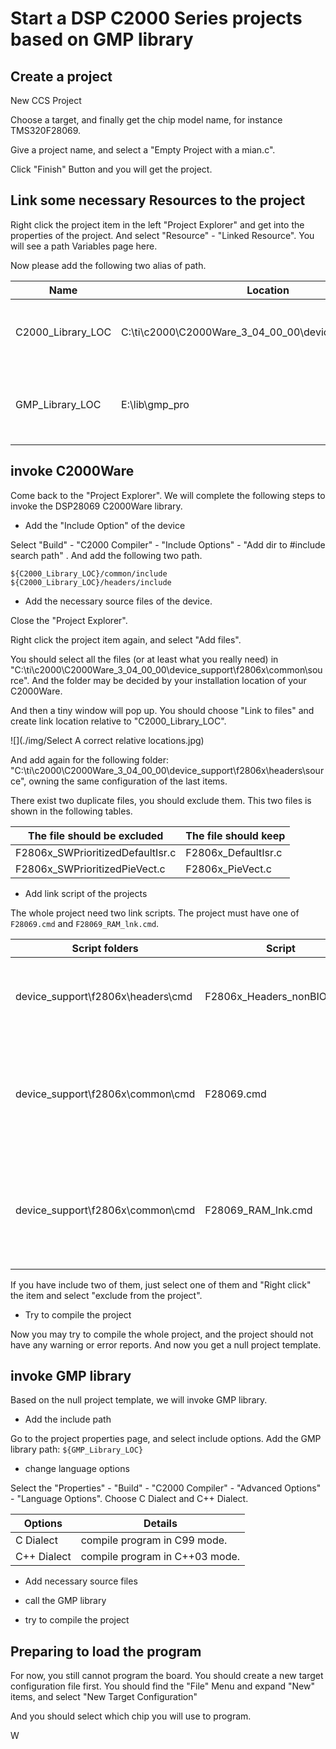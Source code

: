 # Start a DSP C2000 Series projects based on GMP library

## Create a project

New CCS Project

Choose a target, and finally get the chip model name, for instance TMS320F28069.

Give a project name, and select a "Empty Project with a mian.c".

Click "Finish" Button and you will get the project.

## Link some necessary Resources to the project

Right click the project item in the left "Project Explorer" and get into the properties of the project.
And select "Resource" - "Linked Resource".
You will see a path Variables page here.

Now please add the following two alias of path.

| Name | Location | Appendix | 
| ---- | -------- | -------- |
| C2000_Library_LOC | C:\ti\c2000\C2000Ware_3_04_00_00\device_support\f2806x | Please choose where you install the C2000Ware |
| GMP_Library_LOC | E:\lib\gmp_pro | Please choose your location of GMP Library |

## invoke C2000Ware

Come back to the "Project Explorer". We will complete the following steps to invoke the DSP28069 C2000Ware library.

+ Add the "Include Option" of the device

Select "Build" - "C2000 Compiler" - "Include Options" - "Add dir to #include search path" .
And add the following two path.

``` Text
${C2000_Library_LOC}/common/include
${C2000_Library_LOC}/headers/include
```

+ Add the necessary source files of the device.

Close the "Project Explorer".

Right click the project item again, and select "Add files".

You should select all the files (or at least what you really need) in
"C:\ti\c2000\C2000Ware_3_04_00_00\device_support\f2806x\common\source".
And the folder may be decided by your installation location of your C2000Ware.

And then a tiny window will pop up.
You should choose "Link to files" and create link location relative to "C2000_Library_LOC".

![](./img/Select A correct relative locations.jpg)

And add again for the following folder:
"C:\ti\c2000\C2000Ware_3_04_00_00\device_support\f2806x\headers\source", 
owning the same configuration of the last items.

There exist two duplicate files, you should exclude them.
This two files is shown in the following tables.

| The file should be excluded | The file should keep | 
| --------------------------- | -------------------- |
| F2806x_SWPrioritizedDefaultIsr.c | F2806x_DefaultIsr.c |
| F2806x_SWPrioritizedPieVect.c | F2806x_PieVect.c |

+ Add link script of the projects

The whole project need two link scripts.
The project must have one of `F28069.cmd` and `F28069_RAM_lnk.cmd`. 

| Script folders | Script | Description | 
| -------------- | ------ | ----------- | 
| device_support\f2806x\headers\cmd | F2806x_Headers_nonBIOS.cmd | Provide all the definitions of peripheral registers. | 
| device_support\f2806x\common\cmd  | F28069.cmd | Provide all the definitions of FLASH and RAM, and program will stored in FLASH |
| device_support\f2806x\common\cmd  | F28069_RAM_lnk.cmd | Provide all the definitions of FLASH and RAM, and program will stored in RAM |

If you have include two of them, just select one of them and "Right click" the item and select "exclude from the project".

+ Try to compile the project

Now you may try to compile the whole project, and the project should not have any warning or error reports.
And now you get a null project template.

## invoke GMP library

Based on the null project template, we will invoke GMP library.

+ Add the include path
 
Go to the project properties page, and select include options.
Add the GMP library path: `${GMP_Library_LOC}`

+ change language options
 
Select the "Properties" - "Build" - "C2000 Compiler" - "Advanced Options" - "Language Options".
Choose C Dialect and C++ Dialect.

| Options | Details |
| ------- | ------- |
| C Dialect | compile program in C99 mode. |
| C++ Dialect | compile program in C++03 mode. |

+ Add necessary source files


+ call the GMP library


+ try to compile the project

## Preparing to load the program

For now, you still cannot program the board. You should create a new target configuration file first.
You should find the "File" Menu and expand "New" items, and select "New Target Configuration"

And you should select which chip you will use to program.

W
